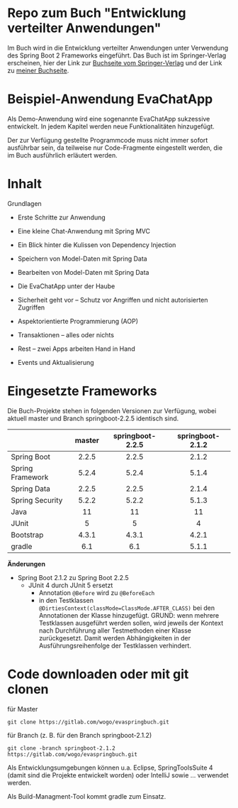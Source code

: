 # Repo zum Buch "Entwicklung verteilter Anwendungen"
Im Buch wird in die Entwicklung verteilter Anwendungen unter Verwendung des Spring Boot 2 Frameworks eingeführt. 
Das Buch ist im Springer-Verlag erscheinen, hier der Link zur [Buchseite vom Springer-Verlag](https://www.springer.com/de/book/9783658268138)
und der Link zu [meiner Buchseite](https://evaspringbuch.de).

# Beispiel-Anwendung EvaChatApp
Als Demo-Anwendung wird eine sogenannte EvaChatApp sukzessive entwickelt. In jedem Kapitel werden neue Funktionalitäten hinzugefügt.

Der zur Verfügung gestellte Programmcode muss nicht immer sofort ausführbar sein, da teilweise nur Code-Fragmente eingestellt werden, die im Buch ausführlich erläutert werden. 

# Inhalt
Grundlagen
 
* Erste Schritte zur Anwendung
 
* Eine kleine Chat-Anwendung mit Spring MVC
 
* Ein Blick hinter die Kulissen von Dependency Injection
 
* Speichern von Model-Daten mit Spring Data
 
* Bearbeiten von Model-Daten mit Spring Data
 
* Die EvaChatApp unter der Haube
 
* Sicherheit geht vor – Schutz vor Angriffen und nicht autorisierten Zugriffen
 
* Aspektorientierte Programmierung (AOP)
 
* Transaktionen – alles oder nichts
 
* Rest – zwei Apps arbeiten Hand in Hand
 
* Events und Aktualisierung

# Eingesetzte Frameworks
Die Buch-Projekte stehen in folgenden Versionen zur Verfügung, wobei aktuell master und Branch springboot-2.2.5 identisch sind.

|  | **master** | **springboot-2.2.5** | **springboot-2.1.2** |
| --- | :---: | :---: | :---: |
| Spring Boot | 2.2.5 | 2.2.5 | 2.1.2 |
| Spring Framework | 5.2.4  | 5.2.4  | 5.1.4 |
| Spring Data | 2.2.5 | 2.2.5 | 2.1.4 |
| Spring Security | 5.2.2 | 5.2.2 | 5.1.3 |
| Java | 11 | 11 | 11 |
| JUnit | 5 | 5 | 4 |
| Bootstrap | 4.3.1 | 4.3.1 | 4.2.1 |
| gradle | 6.1 | 6.1 | 5.1.1 |




**Änderungen**
* Spring Boot 2.1.2 zu Spring Boot 2.2.5
    * JUnit 4 durch JUnit 5 ersetzt
        * Annotation `@Before` wird zu `@BeforeEach`
        * in den Testklassen `@DirtiesContext(classMode=ClassMode.AFTER_CLASS)` bei den Annotationen der Klasse hinzugefügt. GRUND: wenn mehrere Testklassen ausgeführt werden sollen, 
        wird jeweils der Kontext nach Durchführung aller Testmethoden einer Klasse zurückgesetzt. Damit werden Abhängigkeiten in der Ausführungsreihenfolge der Testklassen verhindert.

# Code downloaden oder mit git clonen

für Master

    git clone https://gitlab.com/wogo/evaspringbuch.git

für Branch (z. B. für den Branch springboot-2.1.2)

    git clone -branch springboot-2.1.2 https://gitlab.com/wogo/evaspringbuch.git

Als Entwicklungsumgebungen können u.a. Eclipse, SpringToolsSuite 4 (damit sind die Projekte entwickelt worden) oder IntelliJ sowie ... verwendet werden.  

Als Build-Managment-Tool kommt gradle zum Einsatz.